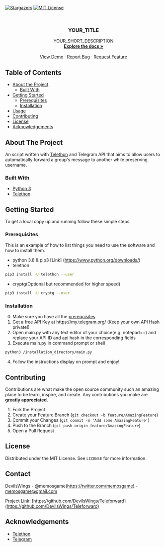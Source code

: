 <!--
*** Thanks for checking out this README Template. If you have a suggestion that would
*** make this better, please fork the repo and create a pull request or simply open
*** an issue with the tag "enhancement".
*** Thanks again! Now go create something AMAZING! :D
***
***
***
*** To avoid retyping too much info. Do a search and replace for the following:
*** github_username, repo, twitter_handle, email
-->





<!-- PROJECT SHIELDS -->
[![Stargazers][stars-shield]][stars-url]
[![MIT License][license-shield]][license-url]



<!-- PROJECT LOGO -->
<br />
<p align="center">
  <a href="https://github.com/DevilsWings/Teleforward">
  </a>

  <h3 align="center">YOUR_TITLE</h3>

  <p align="center">
    YOUR_SHORT_DESCRIPTION
    <br />
    <a href="https://github.com/DevilsWings/Teleforward"><strong>Explore the docs »</strong></a>
    <br />
    <br />
    <a href="https://github.com/DevilsWings/Teleforward">View Demo</a>
    ·
    <a href="https://github.com/DevilsWings/Teleforward/issues">Report Bug</a>
    ·
    <a href="https://github.com/DevilsWings/Teleforward/issues">Request Feature</a>
  </p>
</p>



<!-- TABLE OF CONTENTS -->
## Table of Contents

* [About the Project](#about-the-project)
  * [Built With](#built-with)
* [Getting Started](#getting-started)
  * [Prerequisites](#prerequisites)
  * [Installation](#installation)
* [Usage](#usage)
* [Contributing](#contributing)
* [License](#license)
* [Acknowledgements](#acknowledgements)



<!-- ABOUT THE PROJECT -->
## About The Project

An script written with [Telethon](https://github.com/LonamiWebs/Telethon) and Telegram API that aims to allow users to automatically forward a group's message to another while preserving username.


### Built With

* [Python 3](https://www.python.org/)
* [Telethon](https://github.com/LonamiWebs/Telethon)



<!-- GETTING STARTED -->
## Getting Started

To get a local copy up and running follow these simple steps.

### Prerequisites

This is an example of how to list things you need to use the software and how to install them.
* python 3.8 & pip3 [Link] (https://www.python.org/downloads/)
* telethon
```sh
pip3 install -U telethon --user
```
* cryptg(Optional but recommended for higher speed)
```sh
pip3 install -U cryptg --user
```


### Installation
 
0. Make sure you have all the [prerequisites](#prerequisites)
1. Get a free API Key at https://my.telegram.org/ (Keep your own API Hash private!)
2. Open main.py with any text editor of your choice(e.g. notepad++) and replace your API ID and api hash in the corresponding fields
3. Execute main.py in command prompt or shell
```sh
python3 /installation_directory/main.py
```
4. Follow the instructions display on prompt and enjoy!



<!-- CONTRIBUTING -->
## Contributing

Contributions are what make the open source community such an amazing place to be learn, inspire, and create. Any contributions you make are **greatly appreciated**.

1. Fork the Project
2. Create your Feature Branch (`git checkout -b feature/AmazingFeature`)
3. Commit your Changes (`git commit -m 'Add some AmazingFeature'`)
4. Push to the Branch (`git push origin feature/AmazingFeature`)
5. Open a Pull Request



<!-- LICENSE -->
## License

Distributed under the MIT License. See `LICENSE` for more information.

<!-- CONTACT -->
## Contact

DevilsWings - @memosgame(https://twitter.com/memosgame) - memosgame@gmail.com

Project Link: [https://github.com/DevilsWings/Teleforward](https://github.com/DevilsWings/Teleforward)


<!-- ACKNOWLEDGEMENTS -->
## Acknowledgements

* [Telethon](https://github.com/LonamiWebs/Telethon)
* [Telegram](https://telegram.org/)





<!-- MARKDOWN LINKS & IMAGES -->
<!-- https://www.markdownguide.org/basic-syntax/#reference-style-links -->
[stars-shield]: https://img.shields.io/github/stars/DevilsWings/Teleforward.svg?style=flat-square
[stars-url]: https://github.com/DevilsWings/Teleforward/stargazers
[license-shield]: https://img.shields.io/github/license/DevilsWings/Teleforward
[license-url]: https://github.com/DevilsWings/Teleforward/LICENSE
